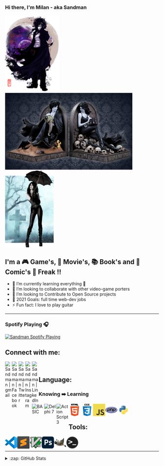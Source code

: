 ### Hi there, I'm Milan - aka Sandman  

[<img src="the-sandman.png" alt="sandman endless" height="250" />](https://en.wikipedia.org/wiki/Dream_(character))[<img src="sandman i death.jpg" alt="sandman i death endless" height="250" />](https://en.wikipedia.org/wiki/The_Sandman_(Vertigo))[<img src="death-the-time-of-your-life.png" alt="death endless" height="250" />](https://en.wikipedia.org/wiki/Death_(DC_Comics))  

## I'm a :video_game: Game's, :movie_camera: Movie's, :books: Book's and :notebook_with_decorative_cover: Comic's :supervillain: Freak !!

- 🌱 I’m currently learning everything 🤣
- 👯 I’m looking to collaborate with other video-game porters
- 🔭 I’m looking to Contribute to Open Source projects
- 🥅 2021 Goals: full time web-dev jobs
- ⚡ Fun fact: I love to play guitar

---

### Spotify Playing 🎧

[<img src="https://novatorem.milan-micic.vercel.app/api/spotify" alt="Sandman Spotify Playing" />](https://open.spotify.com/user/bb718e6e7d5f49658b1e03fed9b46ae3)

## Connect with me:

[<img align="left" alt="Sandman | gmail" width="22px" src="https://cdn.jsdelivr.net/npm/simple-icons@v3/icons/gmail.svg" />][gmail]
[<img align="left" alt="Sandman | Facebook" width="22px" src="https://cdn.jsdelivr.net/npm/simple-icons@v3/icons/facebook.svg" />][facebook]
[<img align="left" alt="Sandman | Twitter" width="22px" src="https://cdn.jsdelivr.net/npm/simple-icons@v3/icons/twitter.svg" />][twitter]
[<img align="left" alt="Sandman | Instagram" width="22px" src="https://cdn.jsdelivr.net/npm/simple-icons@v3/icons/instagram.svg" />][instagram]
[<img align="left" alt="Sandman | LinkedIn" width="22px" src="https://cdn.jsdelivr.net/npm/simple-icons@v3/icons/linkedin.svg" />][linkedin]

<br />

## Language: 
### Knowing :arrow_right: Learning
[<img align="left" alt="BASIC" width="40px" src="https://banner2.cleanpng.com/20180519/rcs/kisspng-visual-basic-6-for-dummies-amazon-com-programming-5afff4aef29e08.3465531515267237589938.jpg" />](https://www.pagetable.com/?p=43)
[<img align="left" alt="Delphi 7" width="40px" src="https://camo.githubusercontent.com/2621bd3459e6610f46f5a7c6dc4559dc98c1fc66/68747470733a2f2f7777772e616e647265616d61676e692e65752f696d616765732f534472697665722e706e67" />](https://www.embarcadero.com/products/delphi)
[<img align="left" alt="Action Script 3" width="40px" src="http://www.kylecheney.com/images/icons/icon.AS3.svg" />](https://www.adobe.com/products/flex.html)
[<img align="left" alt="HTML5" width="40px" src="https://raw.githubusercontent.com/github/explore/80688e429a7d4ef2fca1e82350fe8e3517d3494d/topics/html/html.png" />](https://developer.mozilla.org/en-US/docs/Web/HTML)
[<img align="left" alt="CSS3" width="40px" src="https://raw.githubusercontent.com/github/explore/80688e429a7d4ef2fca1e82350fe8e3517d3494d/topics/css/css.png" />](https://developer.mozilla.org/en-US/docs/Web/CSS)
[<img align="left" alt="JavaScript" width="40px" src="https://raw.githubusercontent.com/github/explore/80688e429a7d4ef2fca1e82350fe8e3517d3494d/topics/javascript/javascript.png" />](https://developer.mozilla.org/en-US/docs/Web/JavaScript)
[<img align="left" alt="PHP" width="40px" src="https://raw.githubusercontent.com/github/explore/80688e429a7d4ef2fca1e82350fe8e3517d3494d/topics/php/php.png" />](https://www.php.net)
[<img align="left" alt="Python" width="40px" src="https://raw.githubusercontent.com/github/explore/80688e429a7d4ef2fca1e82350fe8e3517d3494d/topics/python/python.png" />](https://www.python.org)

<br />
<br />

## Tools:

[<img align="left" alt="Visual Studio Code" width="40px" src="https://raw.githubusercontent.com/github/explore/80688e429a7d4ef2fca1e82350fe8e3517d3494d/topics/visual-studio-code/visual-studio-code.png" />](https://code.visualstudio.com/download)
[<img align="left" alt="Sublime Text 3" width="40px" src="https://raw.githubusercontent.com/github/explore/80688e429a7d4ef2fca1e82350fe8e3517d3494d/topics/sublime-text/sublime-text.png" />](https://www.sublimetext.com/download)
[<img align="left" alt="Vim" width="40px" src="https://raw.githubusercontent.com/github/explore/80688e429a7d4ef2fca1e82350fe8e3517d3494d/topics/vim/vim.png" />](https://www.vim.org/download.php)
[<img align="left" alt="Photoshop" width="40px" src="https://github.com/devicons/devicon/blob/master/icons/photoshop/photoshop-plain.svg" />](https://www.adobe.com/products/photoshop.html)
[<img align="left" alt="Gimp" width="40px" src="https://github.com/devicons/devicon/blob/master/icons/gimp/gimp-original.svg" />](https://www.gimp.org/downloads/)
[<img align="left" alt="Terminal" width="40px" src="https://raw.githubusercontent.com/github/explore/80688e429a7d4ef2fca1e82350fe8e3517d3494d/topics/terminal/terminal.png" />](https://dev.to/dylantientcheu/transforming-your-ugly-windows-terminal-to-a-unicorn-577k)

<br />
<br />

---

<details>
  <summary>:zap: GitHub Stats</summary>

  <img alt="Sandman's GitHub Stats" src="https://github-readme-stats.milan-micic.vercel.app/api?username=milan-micic&show_icons=true&theme=dracula&hide_border=true" />

  <img align="right" alt="Sandman's GitHub Top Langs" src="https://github-readme-stats.vercel.app/api/top-langs/?username=milan-micic&show_icons=true&theme=dracula&hide_border=true" />  
 
<br /> 
<br />
 
--- 

*NOTE: Top languages does not indicate my skill level or something like that, it's a github metric of which languages i have the most code on github, it's a new feature of [github-readme-stats](https://github.com/anuraghazra/github-readme-stats)*

</details>

[gmail]: mailto:milan.micic@gmail.com
[facebook]: https://www.facebook.com/mr.sendmen
[twitter]: https://twitter.com/mr_sendmen
[instagram]: https://www.instagram.com/mrsendmen/
[linkedin]: https://www.linkedin.com/in/mrsendmen/
